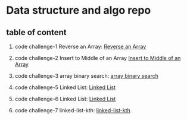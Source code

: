 # Data structure and algo repo
## table of content
1. code challenge-1 Reverse an Array:
[Reverse an Array](./code-challenge01/README.md)

2. code challenge-2  Insert to Middle of an Array [Insert to Middle of an Array](./code-challenge02/README.md)

3. code challenge-3 array binary search:
[array binary search](./code-challenge03/README.md)

5. code challenge-5 Linked List:
[Linked List](./code-challenge05/README.md)

5. code challenge-6 Linked List:
[Linked List](./code-challenge06/README.md)

5. code challenge-7 linked-list-kth:
[linked-list-kth](./code-challenge06/README.md)


